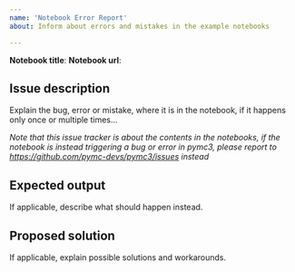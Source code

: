 ```yaml
---
name: 'Notebook Error Report'
about: Inform about errors and mistakes in the example notebooks

---
```


**Notebook title**:
**Notebook url**:

## Issue description
Explain the bug, error or mistake, where it is in the notebook, if it happens
only once or multiple times...

*Note that this issue tracker is about the contents in the notebooks, if
the notebook is instead triggering a bug or error in pymc3, please
report to https://github.com/pymc-devs/pymc3/issues instead*

## Expected output
If applicable, describe what should happen instead.

## Proposed solution
If applicable, explain possible solutions and workarounds.

